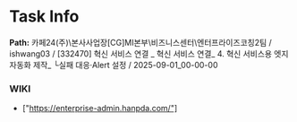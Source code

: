 # Task Info

**Path:** 카페24(주)\본사사업장\[CG]MI본부\비즈니스센터\엔터프라이즈코칭2팀 / ishwang03 / [332470] 혁신 서비스 연결 _ 혁신 서비스 연결_ 4. 혁신 서비스용 엣지 자동화 제작_ └실패 대응·Alert 설정 / 2025-09-01_00-00-00

### WIKI
- ["https://enterprise-admin.hanpda.com/"]

